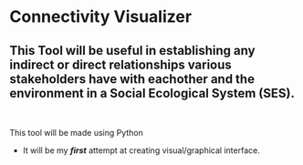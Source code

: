 # Connectivity Visualizer
## This Tool will be useful in establishing any indirect or direct relationships various stakeholders have with eachother and the environment in a Social Ecological System (SES).

<br>

This tool will be made using Python
- It will be my ___first___ attempt at creating visual/graphical interface.
